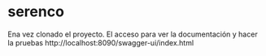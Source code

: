 # serenco
Ena vez clonado el proyecto.
El acceso para ver la documentación y hacer la pruebas
http://localhost:8090/swagger-ui/index.html

